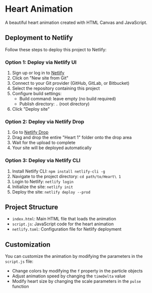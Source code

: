 # Heart Animation

A beautiful heart animation created with HTML Canvas and JavaScript.

## Deployment to Netlify

Follow these steps to deploy this project to Netlify:

### Option 1: Deploy via Netlify UI

1. Sign up or log in to [Netlify](https://www.netlify.com/)
2. Click on "New site from Git"
3. Connect to your Git provider (GitHub, GitLab, or Bitbucket)
4. Select the repository containing this project
5. Configure build settings:
   - Build command: leave empty (no build required)
   - Publish directory: `.` (root directory)
6. Click "Deploy site"

### Option 2: Deploy via Netlify Drop

1. Go to [Netlify Drop](https://app.netlify.com/drop)
2. Drag and drop the entire "Heart 1" folder onto the drop area
3. Wait for the upload to complete
4. Your site will be deployed automatically

### Option 3: Deploy via Netlify CLI

1. Install Netlify CLI: `npm install netlify-cli -g`
2. Navigate to the project directory: `cd path/to/Heart\ 1`
3. Login to Netlify: `netlify login`
4. Initialize the site: `netlify init`
5. Deploy the site: `netlify deploy --prod`

## Project Structure

- `index.html`: Main HTML file that loads the animation
- `script.js`: JavaScript code for the heart animation
- `netlify.toml`: Configuration file for Netlify deployment

## Customization

You can customize the animation by modifying the parameters in the `script.js` file:

- Change colors by modifying the `f` property in the particle objects
- Adjust animation speed by changing the `timeDelta` value
- Modify heart size by changing the scale parameters in the `pulse` function
